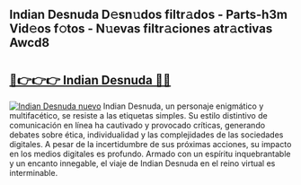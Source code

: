 ## Indian Desnuda D𝚎sn𝚞dos filtr𝚊dos - Parts-h3m Vid𝚎os f𝚘tos - N𝚞evas filtr𝚊ciones atr𝚊ctivas Awcd8

# <h2><a href="http://mbcuj0.tromn.icu/?c=Indian+Desnuda">🔗👉👉👉 Indian Desnuda 🔗🔗</a></h2>

[![Indian Desnuda nuevo](https://i.imgur.com/pEAQMta.gif)](http://mbcuj0.tromn.icu/?c=Indian+Desnuda)
Indian Desnuda, un personaje enigmático y multifacético, se resiste a las etiquetas simples. Su estilo distintivo de comunicación en línea ha cautivado y provocado críticas, generando debates sobre ética, individualidad y las complejidades de las sociedades digitales. A pesar de la incertidumbre de sus próximas acciones, su impacto en los medios digitales es profundo. Armado con un espíritu inquebrantable y un encanto innegable, el viaje de Indian Desnuda en el reino virtual es interminable.
